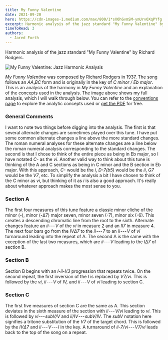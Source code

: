 ```yaml
---
title: My Funny Valentine
date: 2021-09-20
hero: https://cdn-images-1.medium.com/max/800/1*sXOhGvmSM-ymUrvOXqPYfg.png
excerpt: Harmonic analysis of the jazz standard "My Funny Valentine" by Richard Rodgers.
timeToRead: 3
authors:
  - Jared Forth
---
```


Harmonic analysis of the jazz standard "My Funny Valentine" by Richard Rodgers.

<!--more-->

![My Funny Valentine: Jazz Harmonic Analysis](https://cdn-images-1.medium.com/max/800/1*sXOhGvmSM-ymUrvOXqPYfg.png)

*My Funny Valentine* was composed by Richard Rodgers in 1937. The song follows an *AA₁BC* form and is originally in the key of *C minor / Eb major*. This is an analysis of the harmony in *My Funny Valentine* and an explanation of the concepts used in the analysis. The image above shows my full analysis, which I will walk through below. You can refer to the [conventions page](https://jazztheory.co/conventions-theory/) to explore the analytic concepts used or [get the PDF](https://jaredforth.gumroad.com/l/my-funny-valentine) for free.

### General Comments

I want to note two things before digging into the analysis. The first is that several alternate changes are sometimes played over this tune. I have put some common alternate changes a line above the more standard changes. The roman numeral analyses for these alternate changes are a line below the roman numeral analysis corresponding to the standard changes. The second is that I chose to think of the entire piece as being in Eb major, so I have notated *C-* as the *vi*. Another valid way to think about this tune is thinking of the A and C sections as being in C minor and the B section in Eb major. With this approach, *C-* would be the *i*, *D-7(b5)* would be the *ii*, *G7* would be the *V7*, etc. To simplify the analysis a bit I have chosen to think of the C minor as *vi*, but thinking of it as *i* is also a good approach. It's really about whatever approach makes the most sense to you. 

### Section A

The first four measures of this tune feature a classic minor cliche of the minor (-), minor (-Δ7) major seven, minor seven (-7), minor six (-6). This creates a descending chromatic line from the root to the sixth. Alternate changes feature an *ii --- V* of the *vi* in measure 2 and an *II7* in measure 4. The next four bars go from the *IVΔ7* to the *ii --- 7* to an *ii --- V* of *vi* turnaround leading into the repeat of A. The second A is the same with the exception of the last two measures, which are *ii --- V* leading to the *IΔ7* of section B.

### Section B 

Section B begins with an *I-ii-I/3* progression that repeats twice. On the second repeat, the first inversion of the *I* is replaced by *V7/vi.* This is followed by the *vi*, *ii --- V* of *IV,* and *ii --- V* of *vi* leading to section C. 

### Section C

The first five measures of section C are the same as A. This section deviates in the sixth measure of the section with *ii* --- *V/vi* leading to *vi*. This is followed by *vi --- subV/V* and *ii/IV --- subV/IV*. The *subV* notation here signifies a tritone substitution of the *V7* of the target chord. This is followed by the *IVΔ7* and *ii --- V --- I* in the key. A turnaround of *ii-7/vi --- V7/vi* leads back to the top of the song on a repeat.